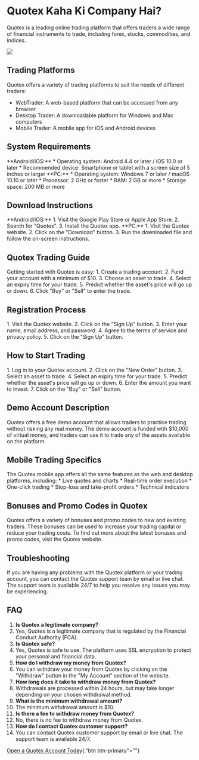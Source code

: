 # Quotex Kaha Ki Company Hai?

Quotex is a leading online trading platform that offers traders a wide
range of financial instruments to trade, including forex, stocks,
commodities, and indices.

[![](https://static.quotex.io/files/4_en/300_250.jpg)](https://traff.sbs/brokerqxlid)

## Trading Platforms

Quotex offers a variety of trading platforms to suit the needs of
different traders:

-   WebTrader: A web-based platform that can be accessed from any
    browser
-   Desktop Trader: A downloadable platform for Windows and Mac
    computers
-   Mobile Trader: A mobile app for iOS and Android devices

## System Requirements

\*\*Android/iOS:\*\* \* Operating system: Android 4.4 or later / iOS
10.0 or later \* Recommended device: Smartphone or tablet with a screen
size of 5 inches or larger \*\*PC:\*\* \* Operating system: Windows 7 or
later / macOS 10.10 or later \* Processor: 2 GHz or faster \* RAM: 2 GB
or more \* Storage space: 200 MB or more

## Download Instructions

\*\*Android/iOS:\*\* 1. Visit the Google Play Store or Apple App Store.
2. Search for "Quotex". 3. Install the Quotex app. \*\*PC:\*\* 1.
Visit the Quotex website. 2. Click on the "Download" button. 3.
Run the downloaded file and follow the on-screen instructions.

## Quotex Trading Guide

Getting started with Quotex is easy: 1. Create a trading account. 2.
Fund your account with a minimum of \$10. 3. Choose an asset to trade.
4. Select an expiry time for your trade. 5. Predict whether the asset\'s
price will go up or down. 6. Click "Buy" or "Sell" to enter
the trade.

## Registration Process

1\. Visit the Quotex website. 2. Click on the "Sign Up" button. 3.
Enter your name, email address, and password. 4. Agree to the terms of
service and privacy policy. 5. Click on the "Sign Up" button.

## How to Start Trading

1\. Log in to your Quotex account. 2. Click on the "New Order"
button. 3. Select an asset to trade. 4. Select an expiry time for your
trade. 5. Predict whether the asset\'s price will go up or down. 6.
Enter the amount you want to invest. 7. Click on the "Buy" or
"Sell" button.

## Demo Account Description

Quotex offers a free demo account that allows traders to practice
trading without risking any real money. The demo account is funded with
\$10,000 of virtual money, and traders can use it to trade any of the
assets available on the platform.

## Mobile Trading Specifics

The Quotex mobile app offers all the same features as the web and
desktop platforms, including: \* Live quotes and charts \* Real-time
order execution \* One-click trading \* Stop-loss and take-profit orders
\* Technical indicators

## Bonuses and Promo Codes in Quotex

Quotex offers a variety of bonuses and promo codes to new and existing
traders. These bonuses can be used to increase your trading capital or
reduce your trading costs. To find out more about the latest bonuses and
promo codes, visit the Quotex website.

## Troubleshooting

If you are having any problems with the Quotex platform or your trading
account, you can contact the Quotex support team by email or live chat.
The support team is available 24/7 to help you resolve any issues you
may be experiencing.

## FAQ

1.  **Is Quotex a legitimate company?**
2.  Yes, Quotex is a legitimate company that is regulated by the
    Financial Conduct Authority (FCA).
3.  **Is Quotex safe?**
4.  Yes, Quotex is safe to use. The platform uses SSL encryption to
    protect your personal and financial data.
5.  **How do I withdraw my money from Quotex?**
6.  You can withdraw your money from Quotex by clicking on the
    "Withdraw" button in the "My Account" section of the
    website.
7.  **How long does it take to withdraw money from Quotex?**
8.  Withdrawals are processed within 24 hours, but may take longer
    depending on your chosen withdrawal method.
9.  **What is the minimum withdrawal amount?**
10. The minimum withdrawal amount is \$10.
11. **Is there a fee to withdraw money from Quotex?**
12. No, there is no fee to withdraw money from Quotex.
13. **How do I contact Quotex customer support?**
14. You can contact Quotex customer support by email or live chat. The
    support team is available 24/7.

[Open a Quotex Account
Today](\%22https://traff.sbs/brokerqxsignup\%22){."btn
btn-primary"=""}

